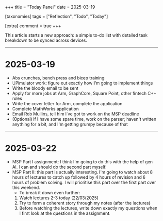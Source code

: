 +++
title = "Today Panel"
date = 2025-03-19

[taxonomies]
tags = ["Reflection", "Todo", "Today"]

[extra]
comment = true
+++

This article starts a new approach: a simple to-do list with detailed task breakdown
to be synced across devices.

---

# 2025-03-19

- Abs crunches, bench press and bicep training
- UPimulator work: figure out exactly how I'm going to implement things
- Write the bloody email to be sent
- Apply for more jobs at Arm, GraphCore, Square Point, other fintech C++ roles
- Write the cover letter for Arm, complete the application
- Complete MathWorks application
- Email Rob Mullins, tell him I've got to work on the MSP deadline
- (Optional) If I have some spare time, work on the parser; haven't written
    anything for a bit, and I'm getting grumpy because of that

---

# 2025-03-22
- MSP Part I assignment: I think I'm going to do this with the help of gen AI.
    I can and should do the second part myself.
- MSP Part II: this part is actually interesting. I'm going to watch about 8 hours
    of lectures to catch up followed by 4 hours of revision and 8 hours of problem
    solving. I will prioritise this part over the first part over this weekend.
    - To break it down even further:
    1. Watch lectures 2-3 today (22/03/2025)
    2. Try to form a coherent story through my notes (after the lectures)
    3. Before watching the lectures, write down exactly my questions when I
       first look at the questions in the assignment.

